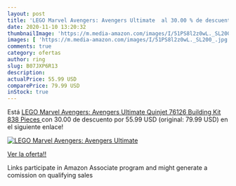 ```yaml
---
layout: post
title: 'LEGO Marvel Avengers: Avengers Ultimate  al 30.00 % de descuento'
date: 2020-11-10 13:20:32
thumbnailImage: 'https://m.media-amazon.com/images/I/51PS8l2z0wL._SL200_.jpg'
images: [ 'https://m.media-amazon.com/images/I/51PS8l2z0wL._SL200_.jpg' ]
comments: true
category: ofertas
author: ring
slug: B07JXP6R13
description:
actualPrice: 55.99 USD
comparePrice: 79.99 USD
inStock: true
---
```


Está [LEGO Marvel Avengers: Avengers Ultimate Quinjet 76126 Building Kit  838 Pieces ](https://www.amazon.com/dp/B07JXP6R13/?tag=tolees-20) con 30.00 de descuento por 55.99 USD (original: 79.99 USD) en el siguiente enlace!

[![LEGO Marvel Avengers: Avengers Ultimate ](https://m.media-amazon.com/images/I/51PS8l2z0wL._SL200_.jpg)](https://www.amazon.com/dp/B07JXP6R13/?tag=tolees-20)

[Ver la oferta!!](https://www.amazon.com/dp/B07JXP6R13/?tag=tolees-20)

Links participate in Amazon Associate program and might generate a comission on qualifying sales


